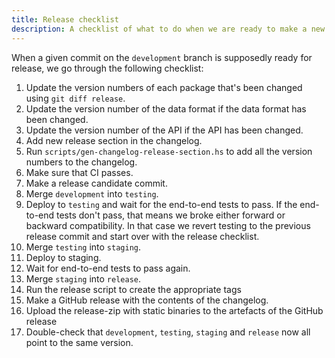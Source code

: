 ```yaml
---
title: Release checklist
description: A checklist of what to do when we are ready to make a new release
---
```


When a given commit on the `development` branch is supposedly ready for release, we go through the following checklist:

1. Update the version numbers of each package that's been changed using `git diff release`.
1. Update the version number of the data format if the data format has been changed.
1. Update the version number of the API if the API has been changed.
1. Add new release section in the changelog.
1. Run `scripts/gen-changelog-release-section.hs` to add all the version numbers to the changelog.
1. Make sure that CI passes.
1. Make a release candidate commit.
1. Merge `development` into `testing`.
1. Deploy to `testing` and wait for the end-to-end tests to pass.
   If the end-to-end tests don't pass, that means we broke either forward or backward compatibility.
   In that case we revert testing to the previous release commit and start over with the release checklist.
1. Merge `testing` into `staging`.
1. Deploy to staging.
1. Wait for end-to-end tests to pass again.
1. Merge `staging` into `release`.
1. Run the release script to create the appropriate tags
1. Make a GitHub release with the contents of the changelog.
1. Upload the release-zip with static binaries to the artefacts of the GitHub release
1. Double-check that `development`, `testing`, `staging` and `release` now all point to the same version.
